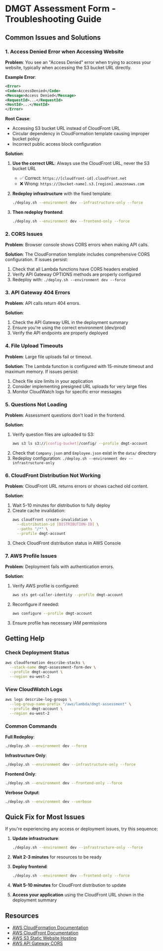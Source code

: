 # DMGT Assessment Form - Troubleshooting Guide

## Common Issues and Solutions

### 1. Access Denied Error when Accessing Website

**Problem**: You see an "Access Denied" error when trying to access your website, typically when accessing the S3 bucket URL directly.

**Example Error**:
```xml
<Error>
<Code>AccessDenied</Code>
<Message>Access Denied</Message>
<RequestId>...</RequestId>
<HostId>...</HostId>
</Error>
```

**Root Cause**: 
- Accessing S3 bucket URL instead of CloudFront URL
- Circular dependency in CloudFormation template causing improper bucket policy
- Incorrect public access block configuration

**Solution**:

1. **Use the correct URL**: Always use the CloudFront URL, never the S3 bucket URL
   - ✅ Correct: `https://[cloudfront-id].cloudfront.net`
   - ❌ Wrong: `https://[bucket-name].s3.[region].amazonaws.com`

2. **Redeploy infrastructure** with the fixed template:
   ```bash
   ./deploy.sh --environment dev --infrastructure-only --force
   ```

3. **Then redeploy frontend**:
   ```bash
   ./deploy.sh --environment dev --frontend-only --force
   ```

### 2. CORS Issues

**Problem**: Browser console shows CORS errors when making API calls.

**Solution**: The CloudFormation template includes comprehensive CORS configuration. If issues persist:

1. Check that all Lambda functions have CORS headers enabled
2. Verify API Gateway OPTIONS methods are properly configured
3. Redeploy with: `./deploy.sh --environment dev --force`

### 3. API Gateway 404 Errors

**Problem**: API calls return 404 errors.

**Solution**:
1. Check the API Gateway URL in the deployment summary
2. Ensure you're using the correct environment (dev/prod)
3. Verify the API endpoints are properly deployed

### 4. File Upload Timeouts

**Problem**: Large file uploads fail or timeout.

**Solution**: The Lambda function is configured with 15-minute timeout and maximum memory. If issues persist:
1. Check file size limits in your application
2. Consider implementing presigned URL uploads for very large files
3. Monitor CloudWatch logs for specific error messages

### 5. Questions Not Loading

**Problem**: Assessment questions don't load in the frontend.

**Solution**:
1. Verify question files are uploaded to S3:
   ```bash
   aws s3 ls s3://[config-bucket]/config/ --profile dmgt-account
   ```
2. Check that `Company.json` and `Employee.json` exist in the `data/` directory
3. Redeploy configuration: `./deploy.sh --environment dev --infrastructure-only`

### 6. CloudFront Distribution Not Working

**Problem**: CloudFront URL returns errors or shows cached old content.

**Solution**:
1. Wait 5-10 minutes for distribution to fully deploy
2. Create cache invalidation:
   ```bash
   aws cloudfront create-invalidation \
     --distribution-id [DISTRIBUTION-ID] \
     --paths "/*" \
     --profile dmgt-account
   ```
3. Check CloudFront distribution status in AWS Console

### 7. AWS Profile Issues

**Problem**: Deployment fails with authentication errors.

**Solution**:
1. Verify AWS profile is configured:
   ```bash
   aws sts get-caller-identity --profile dmgt-account
   ```
2. Reconfigure if needed:
   ```bash
   aws configure --profile dmgt-account
   ```
3. Ensure profile has necessary IAM permissions

## Getting Help

### Check Deployment Status
```bash
aws cloudformation describe-stacks \
  --stack-name dmgt-assessment-form-dev \
  --profile dmgt-account \
  --region eu-west-2
```

### View CloudWatch Logs
```bash
aws logs describe-log-groups \
  --log-group-name-prefix "/aws/lambda/dmgt-assessment" \
  --profile dmgt-account \
  --region eu-west-2
```

### Common Commands

**Full Redeploy**:
```bash
./deploy.sh --environment dev --force
```

**Infrastructure Only**:
```bash
./deploy.sh --environment dev --infrastructure-only --force
```

**Frontend Only**:
```bash
./deploy.sh --environment dev --frontend-only --force
```

**Verbose Output**:
```bash
./deploy.sh --environment dev --verbose
```

## Quick Fix for Most Issues

If you're experiencing any access or deployment issues, try this sequence:

1. **Update infrastructure**:
   ```bash
   ./deploy.sh --environment dev --infrastructure-only --force
   ```

2. **Wait 2-3 minutes** for resources to be ready

3. **Deploy frontend**:
   ```bash
   ./deploy.sh --environment dev --frontend-only --force
   ```

4. **Wait 5-10 minutes** for CloudFront distribution to update

5. **Access your application** using the CloudFront URL shown in the deployment summary

## Resources

- [AWS CloudFormation Documentation](https://docs.aws.amazon.com/cloudformation/)
- [AWS CloudFront Documentation](https://docs.aws.amazon.com/cloudfront/)
- [AWS S3 Static Website Hosting](https://docs.aws.amazon.com/s3/latest/userguide/WebsiteHosting.html)
- [AWS API Gateway CORS](https://docs.aws.amazon.com/apigateway/latest/developerguide/how-to-cors.html)
